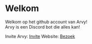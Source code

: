 # Welkom
Welkom op het github account van Arvy! <br>
Arvy is een Discord bot die alles kan!

Invite Arvy: <a href="https://discord.com/oauth2/authorize?client_id=830972355718152192&permissions=4294967287&scope=bot" target="_blank">Invite</a>
Website: <a href="arvybot.tk" target="_blank">Bezoek</a>
